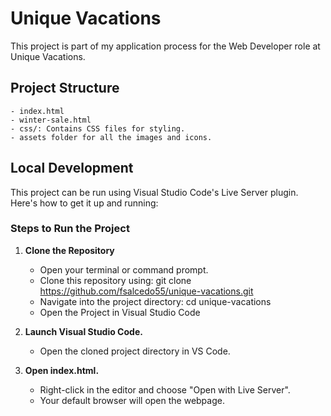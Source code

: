 # Unique Vacations

This project is part of my application process for the Web Developer role at Unique Vacations.

## Project Structure

    - index.html
    - winter-sale.html
    - css/: Contains CSS files for styling.
    - assets folder for all the images and icons.

## Local Development

This project can be run using Visual Studio Code's Live Server plugin. Here's how to get it up and running:

### Steps to Run the Project

1. **Clone the Repository**

   - Open your terminal or command prompt.
   - Clone this repository using: git clone https://github.com/fsalcedo55/unique-vacations.git
   - Navigate into the project directory: cd unique-vacations
   - Open the Project in Visual Studio Code

2. **Launch Visual Studio Code.**

   - Open the cloned project directory in VS Code.

3. **Open index.html.**
   - Right-click in the editor and choose "Open with Live Server".
   - Your default browser will open the webpage.
